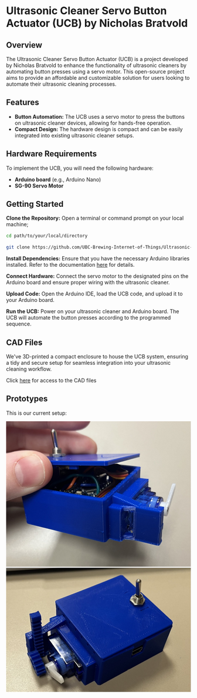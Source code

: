 # Ultrasonic Cleaner Servo Button Actuator (UCB) by Nicholas Bratvold

## Overview
The Ultrasonic Cleaner Servo Button Actuator (UCB) is a project developed by Nicholas Bratvold to enhance the functionality of ultrasonic cleaners by automating button presses using a servo motor. This open-source project aims to provide an affordable and customizable solution for users looking to automate their ultrasonic cleaning processes.

## Features
- __Button Automation:__ The UCB uses a servo motor to press the buttons on ultrasonic cleaner devices, allowing for hands-free operation.
- __Compact Design:__ The hardware design is compact and can be easily integrated into existing ultrasonic cleaner setups.

## Hardware Requirements
To implement the UCB, you will need the following hardware:

- __Arduino board__ (e.g., Arduino Nano)
- __SG-90 Servo Motor__

## Getting Started
__Clone the Repository:__
Open a terminal or command prompt on your local machine;

```bash
cd path/to/your/local/directory
```
```bash
git clone https://github.com/UBC-Brewing-Internet-of-Things/Ultrasonic-Cleaner-Servo-Button-Actuator.git
```

__Install Dependencies:__
Ensure that you have the necessary Arduino libraries installed. Refer to the documentation [here](https://www.arduino.cc/en/Guide) for details.

__Connect Hardware:__
Connect the servo motor to the designated pins on the Arduino board and ensure proper wiring with the ultrasonic cleaner.  

__Upload Code:__
Open the Arduino IDE, load the UCB code, and upload it to your Arduino board.

__Run the UCB:__
Power on your ultrasonic cleaner and Arduino board. The UCB will automate the button presses according to the programmed sequence.

## CAD Files
We've 3D-printed a compact enclosure to house the UCB system, ensuring a tidy and secure setup for seamless integration into your ultrasonic cleaning workflow.

Click [here](https://cad.onshape.com/documents/cc328801bbe54f035c3b7bfe/w/303cb7792c4bb231bbfc453c/e/3c9fc0f5cdcdb3211f134436?renderMode=0&uiState=655960af94201b62afda7c2c) for access to the CAD files

## Prototypes
This is our current setup:

![Image 1](images/prototype1.jpg)
![Image 2](images/prototype2.jpg)



